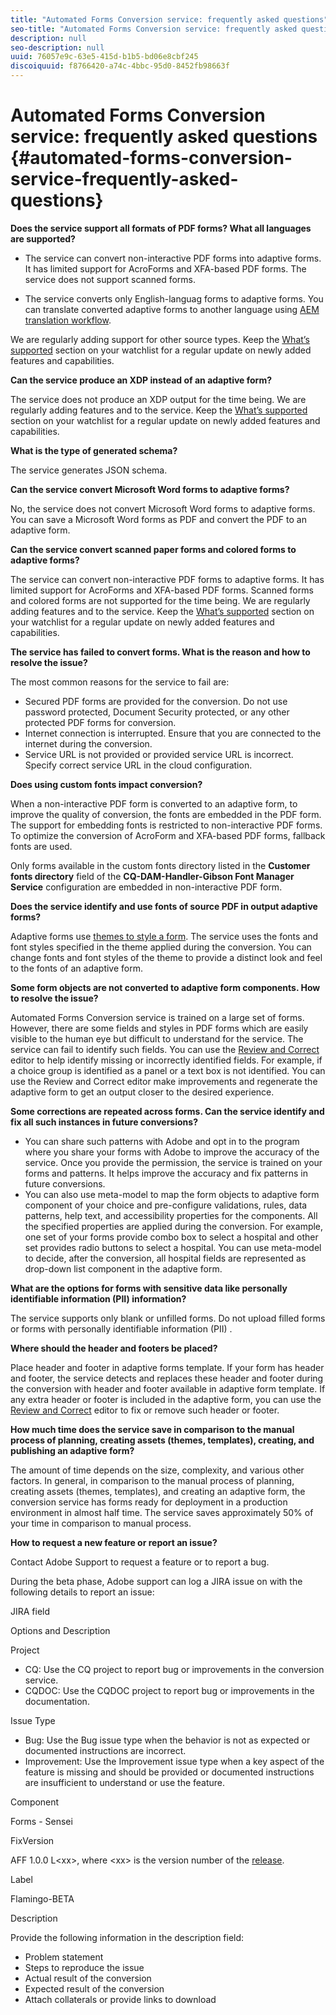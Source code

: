 ```yaml
---
title: "Automated Forms Conversion service: frequently asked questions"
seo-title: "Automated Forms Conversion service: frequently asked questions"
description: null
seo-description: null
uuid: 76057e9c-63e5-415d-b1b5-bd06e8cbf245
discoiquuid: f8766420-a74c-4bbc-95d0-8452fb98663f
---
```


# Automated Forms Conversion service: frequently asked questions {#automated-forms-conversion-service-frequently-asked-questions}

<!--Theses sections used to be an accordion until converted to straight Markdown. When accordions are enabled, revert-->

**Does the service support all formats of PDF forms? What all languages are supported?**

*   The service can convert non-interactive PDF forms into adaptive forms. It has limited support for AcroForms and XFA-based PDF forms. The service does not support scanned forms.  
    
*   The service converts only English-languag forms to adaptive forms. You can translate converted adaptive forms to another language using [AEM translation workflow](https://chl-author-preview.corp.adobe.com/content/help/en/experience-manager/6-4/forms/using/using-aem-translation-workflow-to-localize-adaptive-forms.html).

We are regularly adding support for other source types. Keep the [What’s supported](/help/forms/using/wip/aem-forms-automated-forms-conversion-service-beta.md) section on your watchlist for a regular update on newly added features and capabilities.

<!--fix above link with chl-author-preview. Also, wip reference -->

**Can the service produce an XDP instead of an adaptive form?**

The service does not produce an XDP output for the time being. We are regularly adding features and to the service. Keep the [What’s supported](/help/forms/using/wip/aem-forms-automated-forms-conversion-service-beta.md) section on your watchlist for a regular update on newly added features and capabilities.

**What is the type of generated schema?**

The service generates JSON schema.

**Can the service convert Microsoft Word forms to adaptive forms?**

No, the service does not convert Microsoft Word forms to adaptive forms. You can save a Microsoft Word forms as PDF and convert the PDF to an adaptive form.

**Can the service convert scanned paper forms and colored forms to adaptive forms?**

The service can convert non-interactive PDF forms to adaptive forms. It has limited support for AcroForms and XFA-based PDF forms. Scanned forms and colored forms are not supported for the time being. We are regularly adding features and to the service. Keep the [What’s supported](/help/forms/using/wip/aem-forms-automated-forms-conversion-service-beta.md) section on your watchlist for a regular update on newly added features and capabilities.

**The service has failed to convert forms. What is the reason and how to resolve the issue?**

The most common reasons for the service to fail are:

*   Secured PDF forms are provided for the conversion. Do not use password protected, Document Security protected, or any other protected PDF forms for conversion.
*   Internet connection is interrupted. Ensure that you are connected to the internet during the conversion.
*   Service URL is not provided or provided service URL is incorrect. Specify correct service URL in the cloud configuration.

**Does using custom fonts impact conversion?**

When a non-interactive PDF form is converted to an adaptive form, to improve the quality of conversion, the fonts are embedded in the PDF form. The support for embedding fonts is restricted to non-interactive PDF forms. To optimize the conversion of AcroForm and XFA-based PDF forms, fallback fonts are used.

Only forms available in the custom fonts directory listed in the **Customer fonts directory** field of the **CQ-DAM-Handler-Gibson Font Manager Service** configuration are embedded in non-interactive PDF form.

**Does the service identify and use fonts of source PDF in output adaptive forms?**

Adaptive forms use [themes to style a form](/help/forms/using/themes.md). The service uses the fonts and font styles specified in the theme applied during the conversion. You can change fonts and font styles of the theme to provide a distinct look and feel to the fonts of an adaptive form.

**Some form objects are not converted to adaptive form components. How to resolve the issue?**

Automated Forms Conversion service is trained on a large set of forms. However, there are some fields and styles in PDF forms which are easily visible to the human eye but difficult to understand for the service. The service can fail to identify such fields. You can use the [Review and Correct](/help/forms/using/wip/review-correct-ui-edited.md) editor to help identify missing or incorrectly identified fields. For example, if a choice group is identified as a panel or a text box is not identified. You can use the Review and Correct editor make improvements and regenerate the adaptive form to get an output closer to the desired experience.

**Some corrections are repeated across forms. Can the service identify and fix all such instances in future conversions?**

*   You can share such patterns with Adobe and opt in to the program where you share your forms with Adobe to improve the accuracy of the service. Once you provide the permission, the service is trained on your forms and patterns. It helps improve the accuracy and fix patterns in future conversions.
*   You can also use meta-model to map the form objects to adaptive form component of your choice and pre-configure validations, rules, data patterns, help text, and accessibility properties for the components. All the specified properties are applied during the conversion. For example, one set of your forms provide combo box to select a hospital and other set provides radio buttons to select a hospital. You can use meta-model to decide, after the conversion, all hospital fields are represented as drop-down list component in the adaptive form.

**What are the options for forms with sensitive data like personally identifiable information (PII) information?**

The service supports only blank or unfilled forms. Do not upload filled forms or forms with personally identifiable information (PII) .  

**Where should the header and footers be placed?**

Place header and footer in adaptive forms template. If your form has header and footer, the service detects and replaces these header and footer during the conversion with header and footer available in adaptive form template. If any extra header or footer is included in the adaptive form, you can use the [Review and Correct](/help/forms/using/wip/review-correct-ui-edited.md) editor to fix or remove such header or footer.

**How much time does the service save in comparison to the manual process of planning, creating assets (themes, templates), creating, and publishing an adaptive form?**

The amount of time depends on the size, complexity, and various other factors. In general, in comparison to the manual process of planning, creating assets (themes, templates), and creating an adaptive form, the conversion service has forms ready for deployment in a production environment in almost half time. The service saves approximately 50% of your time in comparison to manual process.

**How to request a new feature or report an issue?**

Contact Adobe Support to request a feature or to report a bug.

During the beta phase, Adobe support can log a JIRA issue on with the following details to report an issue:

JIRA field

Options and Description

Project

*   CQ: Use the CQ  project to report bug or improvements in the conversion service.
*   CQDOC: Use the CQDOC  project to report bug or improvements in the documentation.

Issue Type

*   Bug: Use the Bug issue type when the behavior is not as expected or documented instructions are incorrect.
*   Improvement: Use the Improvement issue type when a key aspect of the feature is missing and should be provided or documented instructions are insufficient to understand or use the feature.

Component  

Forms - Sensei

FixVersion  

AFF 1.0.0 L&lt;xx&gt;, where &lt;xx&gt; is the version number of the [release](https://wiki.corp.adobe.com/pages/viewpage.action?spaceKey=lc&title=Automated+Forms+Conversion+Service+Beta+-+Latest+Builds).

Label  

Flamingo-BETA

Description

Provide the following information in the description field:  

*   Problem statement
*   Steps to reproduce the issue  
*   Actual result of the conversion  
*   Expected result of the conversion  
*   Attach collaterals or provide links to download
